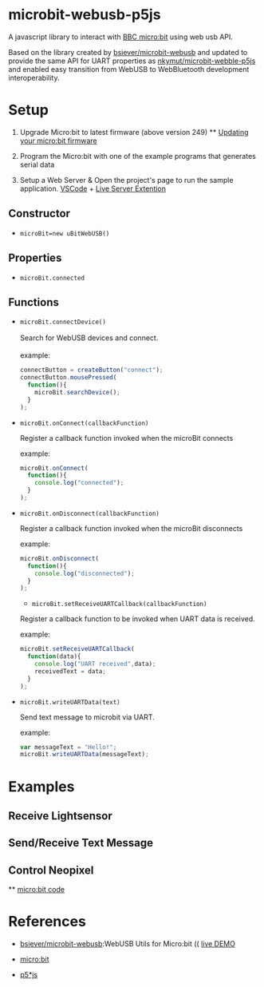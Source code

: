 # microbit-webusb-p5js
A javascript library to interact with [BBC micro:bit](http://microbit.org/) using web usb API.

Based on the library created by [bsiever/microbit-webusb](https://github.com/bsiever/microbit-webusb) and updated to provide the same API for UART properties as [nkymut/microbit-webble-p5js](https://github.com/nkymut/microbit-webble-p5js) and enabled easy transition from WebUSB to WebBluetooth  development interoperability.

# Setup

1. Upgrade Micro:bit to latest firmware (above version 249) 
** [Updating your micro:bit firmware](https://microbit.org/guide/firmware/)

2. Program the Micro:bit with one of the example programs that generates serial data
3. Setup a Web Server & Open the project's page to run the sample application.
   [VSCode](https://code.visualstudio.com/) + [Live Server Extention](https://marketplace.visualstudio.com/items?itemName=ritwickdey.LiveServer)


## Constructor

- `microBit=new uBitWebUSB()`


## Properties

- `microBit.connected`

## Functions


- `microBit.connectDevice()`

  Search for WebUSB devices and connect.
　<br><br>example:
  ```js
  connectButton = createButton("connect");
  connectButton.mousePressed(
    function(){
      microBit.searchDevice();
    }
  );
  ```

- `microBit.onConnect(callbackFunction)`

  Register a callback function invoked when the microBit connects

  example:
  ```js
  microBit.onConnect(
    function(){
      console.log("connected");
    }
  );
  ```

- `microBit.onDisconnect(callbackFunction)`

  Register a callback function invoked when the microBit disconnects
 
  example:
  ```js
  microBit.onDisconnect(
    function(){
      console.log("disconnected");
    }
  );
  ```

  - `microBit.setReceiveUARTCallback(callbackFunction)`

  Register a callback function to be invoked when UART data is received.

  example:
  ```js
  microBit.setReceiveUARTCallback(
    function(data){
      console.log("UART received",data);
      receivedText = data;
    }
  );
  ```

- `microBit.writeUARTData(text)`
  
  Send text message to microbit via UART.

  example:
  ```js
  var messageText = "Hello!";
  microBit.writeUARTData(messageText);
  ```

# Examples

## Receive Lightsensor

## Send/Receive Text Message


## Control Neopixel

<!-- ** [p5*js code](https://editor.p5js.org/didny/sketches/cTFjpyKd) -->

** [micro:bit code](https://makecode.microbit.org/_c5iHFsERyPhr)


# References 

* [bsiever/microbit-webusb](https://github.com/bsiever/microbit-webusb):WebUSB Utils for Micro:bit (( [live DEMO](https://bsiever.github.io/microbit-webusb/)

* [micro:bit](https://microbit.org/)
* [p5*js](https://p5js.org/)

